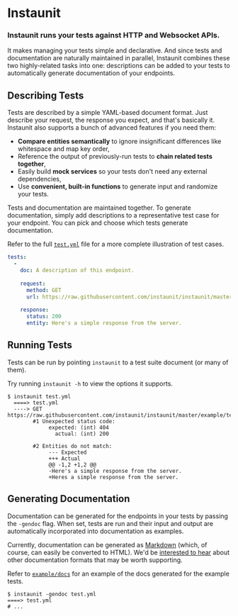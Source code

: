 # Instaunit

### Instaunit runs your tests against HTTP and Websocket APIs.

It makes managing your tests simple and declarative. And since tests and documentation are naturally maintained in parallel, Instaunit combines these two highly-related tasks into one: descriptions can be added to your tests to automatically generate documentation of your endpoints.

## Describing Tests

Tests are described by a simple YAML-based document format. Just describe your request, the response you expect, and that's basically it. Instaunit also supports a bunch of advanced features if you need them:

* **Compare entities semantically** to ignore insignificant differences like whitespace and map key order,
* Reference the output of previously-run tests to **chain related tests together**,
* Easily build **mock services** so your tests don't need any external dependencies,
* Use **convenient, built-in functions** to generate input and randomize your tests.

Tests and documentation are maintained together. To generate documentation, simply add descriptions to a representative test case for your endpoint. You can pick and choose which tests generate documentation.

Refer to the full [`test.yml`](https://github.com/instaunit/instaunit/blob/master/example/test.yml) file for a more complete illustration of test cases.

```yaml
tests:
  -
    doc: A description of this endpoint.
  	
    request:
      method: GET
      url: https://raw.githubusercontent.com/instaunit/instaunit/master/example/test.txt
    
    response:
      status: 200
      entity: Here's a simple response from the server.
```

## Running Tests

Tests can be run by pointing `instaunit` to a test suite document (or many of them). 

Try running `instaunit -h` to view the options it supports.

```
$ instaunit test.yml
  ====> test.yml
  ----> GET https://raw.githubusercontent.com/instaunit/instaunit/master/example/test.txt
        #1 Unexpected status code:
             expected: (int) 404
               actual: (int) 200

        #2 Entities do not match:
             --- Expected
             +++ Actual
             @@ -1,2 +1,2 @@
             -Here's a simple response from the server.
             +Heres a simple response from the server.
```

## Generating Documentation

Documentation can be generated for the endpoints in your tests by passing the `-gendoc` flag. When set, tests are run and their input and output are automatically incorporated into documentation as examples.

Currently, documentation can be generated as [Markdown](https://en.wikipedia.org/wiki/Markdown) (which, of course, can easily be converted to HTML). We'd be [interested to hear](https://github.com/instaunit/instaunit/issues) about other documentation formats that may be worth supporting.

Refer to [`example/docs`](https://github.com/instaunit/instaunit/blob/master/example/docs) for an example of the docs generated for the example tests.

```
$ instaunit -gendoc test.yml
====> test.yml
# ...
```
